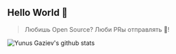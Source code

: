 ## Hello World 👋

> Любишь Open Source? Люби PRы отправлять 🛫!

![Yunus Gaziev's github stats](https://github-readme-stats.vercel.app/api?username=yunusga&count_private=true)
<!--
**yunusga/yunusga** is a ✨ _special_ ✨ repository because its `README.md` (this file) appears on your GitHub profile.

Here are some ideas to get you started:

- 🔭 I’m currently working on ...
- 🌱 I’m currently learning ...
- 👯 I’m looking to collaborate on ...
- 🤔 I’m looking for help with ...
- 💬 Ask me about ...
- 📫 How to reach me: ...
- 😄 Pronouns: ...
- ⚡ Fun fact: ...
-->
